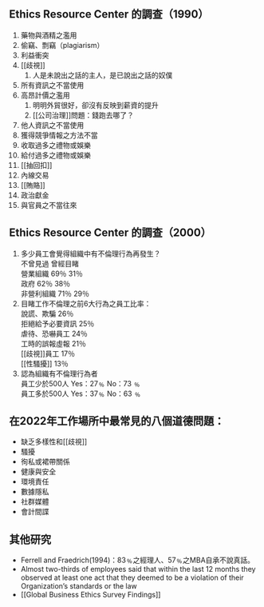 ## Ethics Resource Center 的調查（1990）
1. 藥物與酒精之濫用
3. 偷竊、剽竊（plagiarism）
5. 利益衝突
6. [[歧視]]
	1. 人是未說出之話的主人，是已說出之話的奴僕
7. 所有資訊之不當使用
8. 高昂計價之濫用
	1. 明明外貿很好，卻沒有反映到薪資的提升
	2. [[公司治理]]問題：錢跑去哪了？
9. 他人資訊之不當使用
10. 獲得競爭情報之方法不當
11. 收取過多之禮物或娛樂
12. 給付過多之禮物或娛樂
13. [[抽回扣]]
14. 內線交易
15. [[賄賂]]
16. 政治獻金
17. 與官員之不當往來

## Ethics Resource Center 的調查（2000）

1. 多少員工會覺得組織中有不倫理行為再發生？  
	         不曾見過  曾經目睹  
	營業組織      69％          31％  
	政府             62％          38％  
	非營利組織  71％          29％  
2. 目睹工作不倫理之前6大行為之員工比率：  
	說謊、欺騙             26％  
	拒絕給予必要資訊  25％  
	虐待、恐嚇員工      24％  
	工時的誤報虛報      21％  
	[[歧視]]員工                 17％  
	[[性騷擾]]                     13％  
3. 認為組織有不倫理行為者  
	員工少於500人 Yes：27﹪ No：73 ﹪  
	員工多於500人 Yes：37﹪ No：63 ﹪

## 在2022年工作場所中最常見的八個道德問題：

- 缺乏多樣性和[[歧視]]
- 騷擾
- 徇私或裙帶關係
- 健康與安全
- 環境責任
- 數據隱私
- 社群媒體
- 會計間諜

## 其他研究

- Ferrell and Fraedrich(1994)：83﹪之經理人、57﹪之MBA自承不說真話。  
- Almost two-thirds of employees said that within the last 12 months they observed at least one act that they deemed to be a violation of their Organization’s standards or the law
- [[Global Business Ethics Survey Findings]]